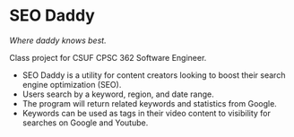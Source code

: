 # SEO Daddy
*Where daddy knows best.*

Class project for CSUF CPSC 362 Software Engineer.
* SEO Daddy is a utility for content creators looking to boost their search engine optimization (SEO).
* Users search by a keyword, region, and date range.
* The program will return related keywords and statistics from Google.
* Keywords can be used as tags in their video content to visibility for searches on Google and Youtube.
